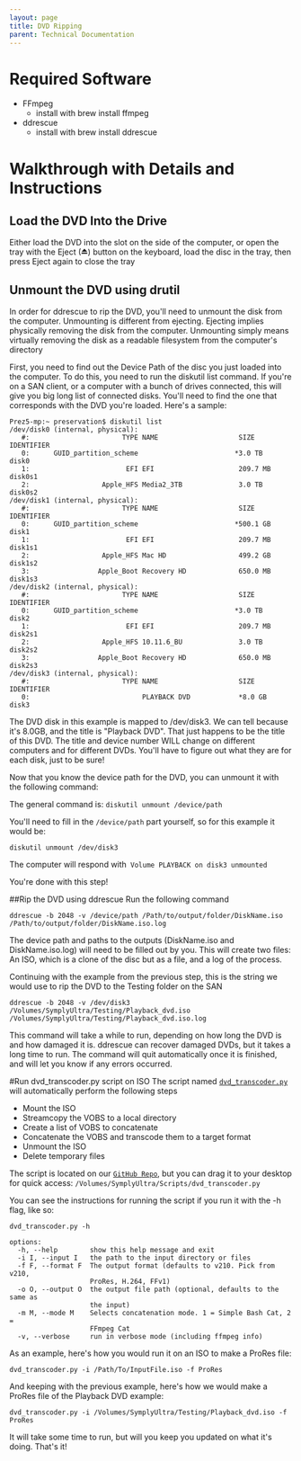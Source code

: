 ```yaml
---
layout: page
title: DVD Ripping
parent: Technical Documentation
---
```


# Required Software

   * FFmpeg
      - install with brew install ffmpeg
   * ddrescue
      - install with brew install ddrescue


# Walkthrough with Details and Instructions

## Load the DVD Into the Drive
Either load the DVD into the slot on the side of the computer, or open the tray with the Eject (⏏) button on the keyboard, load the disc in the tray, then press Eject again to close the tray

## Unmount the DVD using drutil
In order for ddrescue to rip the DVD, you'll need to unmount the disk from the computer. Unmounting is different from ejecting. Ejecting implies physically removing the disk from the computer. Unmounting simply means virtually removing the disk as a readable filesystem from the computer's directory

First, you need to find out the Device Path of the disc you just loaded into the computer. To do this, you need to run the diskutil list command. If you're on a SAN client, or a computer with a bunch of drives connected, this will give you big long list of connected disks. You'll need to find the one that corresponds with the DVD you're loaded. Here's a sample:

```
Prez5-mp:~ preservation$ diskutil list
/dev/disk0 (internal, physical):
   #:                       TYPE NAME                    SIZE       IDENTIFIER
   0:      GUID_partition_scheme                        *3.0 TB     disk0
   1:                        EFI EFI                     209.7 MB   disk0s1
   2:                  Apple_HFS Media2_3TB              3.0 TB     disk0s2
/dev/disk1 (internal, physical):
   #:                       TYPE NAME                    SIZE       IDENTIFIER
   0:      GUID_partition_scheme                        *500.1 GB   disk1
   1:                        EFI EFI                     209.7 MB   disk1s1
   2:                  Apple_HFS Mac HD                  499.2 GB   disk1s2
   3:                 Apple_Boot Recovery HD             650.0 MB   disk1s3
/dev/disk2 (internal, physical):
   #:                       TYPE NAME                    SIZE       IDENTIFIER
   0:      GUID_partition_scheme                        *3.0 TB     disk2
   1:                        EFI EFI                     209.7 MB   disk2s1
   2:                  Apple_HFS 10.11.6_BU              3.0 TB     disk2s2
   3:                 Apple_Boot Recovery HD             650.0 MB   disk2s3
/dev/disk3 (internal, physical):
   #:                       TYPE NAME                    SIZE       IDENTIFIER
   0:                            PLAYBACK DVD            *8.0 GB     disk3
```

The DVD disk in this example is mapped to /dev/disk3. We can tell because it's 8.0GB, and the title is "Playback DVD". That just happens to be the title of this DVD. The title and device number WILL change on different computers and for different DVDs. You'll have to figure out what they are for each disk, just to be sure!

Now that you know the device path for the DVD, you can unmount it with the following command:

The general command is: `diskutil unmount /device/path`

You'll need to fill in the `/device/path` part yourself, so for this example it would be:

`diskutil unmount /dev/disk3`

The computer will respond with` Volume PLAYBACK on disk3 unmounted`

You're done with this step!

##Rip the DVD using ddrescue
Run the following command

`ddrescue -b 2048 -v /device/path /Path/to/output/folder/DiskName.iso /Path/to/output/folder/DiskName.iso.log`

The device path and paths to the outputs (DiskName.iso and DiskName.iso.log) will need to be filled out by you. This will create two files: An ISO, which is a clone of the disc but as a file, and a log of the process.

Continuing with the example from the previous step, this is the string we would use to rip the DVD to the Testing folder on the SAN

`ddrescue -b 2048 -v /dev/disk3 /Volumes/SymplyUltra/Testing/Playback_dvd.iso /Volumes/SymplyUltra/Testing/Playback_dvd.iso.log`

This command will take a while to run, depending on how long the DVD is and how damaged it is. ddrescue can recover damaged DVDs, but it takes a long time to run. The command will quit automatically once it is finished, and will let you know if any errors occurred.

#Run dvd_transcoder.py script on ISO
The script named [`dvd_transcoder.py`](https://github.com/bavc/videomachine/blob/master/dvd_transcoder.py) will automatically perform the following steps

   * Mount the ISO
   * Streamcopy the VOBS to a local directory
   * Create a list of VOBS to concatenate
   * Concatenate the VOBS and transcode them to a target format
   * Unmount the ISO
   * Delete temporary files

The script is located on our [`GitHub Repo`](https://github.com/bavc/videomachine), but you can drag it to your desktop for quick access: `/Volumes/SymplyUltra/Scripts/dvd_transcoder.py`

You can see the instructions for running the script if you run it with the -h flag, like so: 

```
dvd_transcoder.py -h

options:
  -h, --help        show this help message and exit
  -i I, --input I   the path to the input directory or files
  -f F, --format F  The output format (defaults to v210. Pick from v210,
                    ProRes, H.264, FFv1)
  -o O, --output O  the output file path (optional, defaults to the same as
                    the input)
  -m M, --mode M    Selects concatenation mode. 1 = Simple Bash Cat, 2 =
                    FFmpeg Cat
  -v, --verbose     run in verbose mode (including ffmpeg info)
```

As an example, here's how you would run it on an ISO to make a ProRes file:

```
dvd_transcoder.py -i /Path/To/InputFile.iso -f ProRes
```

And keeping with the previous example, here's how we would make a ProRes file of the Playback DVD example:

```
dvd_transcoder.py -i /Volumes/SymplyUltra/Testing/Playback_dvd.iso -f ProRes
```

It will take some time to run, but will you keep you updated on what it's doing. That's it!
